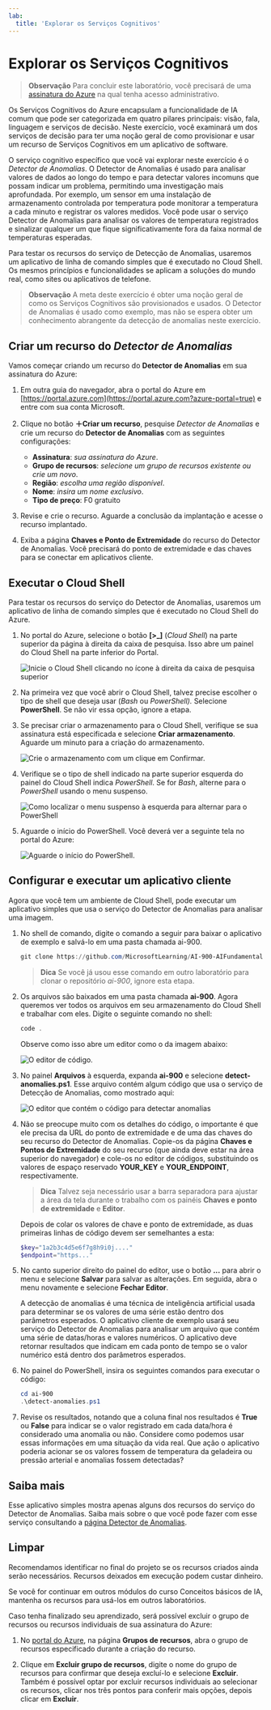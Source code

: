 ```yaml
---
lab:
  title: 'Explorar os Serviços Cognitivos'
---
```


# <a name="explore-cognitive-services"></a>Explorar os Serviços Cognitivos

> **Observação** Para concluir este laboratório, você precisará de uma [assinatura do Azure](https://azure.microsoft.com/free?azure-portal=true) na qual tenha acesso administrativo.

Os Serviços Cognitivos do Azure encapsulam a funcionalidade de IA comum que pode ser categorizada em quatro pilares principais: visão, fala, linguagem e serviços de decisão. Neste exercício, você examinará um dos serviços de decisão para ter uma noção geral de como provisionar e usar um recurso de Serviços Cognitivos em um aplicativo de software.

O serviço cognitivo específico que você vai explorar neste exercício é o *Detector de Anomalias*. O Detector de Anomalias é usado para analisar valores de dados ao longo do tempo e para detectar valores incomuns que possam indicar um problema, permitindo uma investigação mais aprofundada. Por exemplo, um sensor em uma instalação de armazenamento controlada por temperatura pode monitorar a temperatura a cada minuto e registrar os valores medidos. Você pode usar o serviço Detector de Anomalias para analisar os valores de temperatura registrados e sinalizar qualquer um que fique significativamente fora da faixa normal de temperaturas esperadas.

Para testar os recursos do serviço de Detecção de Anomalias, usaremos um aplicativo de linha de comando simples que é executado no Cloud Shell. Os mesmos princípios e funcionalidades se aplicam a soluções do mundo real, como sites ou aplicativos de telefone.

> **Observação** A meta deste exercício é obter uma noção geral de como os Serviços Cognitivos são provisionados e usados. O Detector de Anomalias é usado como exemplo, mas não se espera obter um conhecimento abrangente da detecção de anomalias neste exercício.

## <a name="create-an-anomaly-detector-resource"></a>Criar um recurso do *Detector de Anomalias*

Vamos começar criando um recurso do **Detector de Anomalias** em sua assinatura do Azure:

1. Em outra guia do navegador, abra o portal do Azure em [https://portal.azure.com](https://portal.azure.com?azure-portal=true) e entre com sua conta Microsoft.

1. Clique no botão **&#65291;Criar um recurso**, pesquise *Detector de Anomalias* e crie um recurso do **Detector de Anomalias** com as seguintes configurações:
    - **Assinatura**: *sua assinatura do Azure*.
    - **Grupo de recursos**: *selecione um grupo de recursos existente ou crie um novo*.
    - **Região**: *escolha uma região disponível*.
    - **Nome**: *insira um nome exclusivo*.
    - **Tipo de preço**: F0 gratuito

1. Revise e crie o recurso. Aguarde a conclusão da implantação e acesse o recurso implantado.

1. Exiba a página **Chaves e Ponto de Extremidade** do recurso do Detector de Anomalias. Você precisará do ponto de extremidade e das chaves para se conectar em aplicativos cliente.

## <a name="run-cloud-shell"></a>Executar o Cloud Shell

Para testar os recursos do serviço do Detector de Anomalias, usaremos um aplicativo de linha de comando simples que é executado no Cloud Shell do Azure.

1. No portal do Azure, selecione o botão **[>_]** (*Cloud Shell*) na parte superior da página à direita da caixa de pesquisa. Isso abre um painel do Cloud Shell na parte inferior do Portal.

    ![Inicie o Cloud Shell clicando no ícone à direita da caixa de pesquisa superior](media/anomaly-detector/powershell-portal-guide-1.png)

1. Na primeira vez que você abrir o Cloud Shell, talvez precise escolher o tipo de shell que deseja usar (*Bash* ou *PowerShell).* Selecione **PowerShell**. Se não vir essa opção, ignore a etapa.  

1. Se precisar criar o armazenamento para o Cloud Shell, verifique se sua assinatura está especificada e selecione **Criar armazenamento**. Aguarde um minuto para a criação do armazenamento.

    ![Crie o armazenamento com um clique em Confirmar.](media/anomaly-detector/powershell-portal-guide-2.png)

1. Verifique se o tipo de shell indicado na parte superior esquerda do painel do Cloud Shell indica *PowerShell*. Se for *Bash*, alterne para o *PowerShell* usando o menu suspenso.

    ![Como localizar o menu suspenso à esquerda para alternar para o PowerShell](media/anomaly-detector/powershell-portal-guide-3.png)

1. Aguarde o início do PowerShell. Você deverá ver a seguinte tela no portal do Azure:  

    ![Aguarde o início do PowerShell.](media/anomaly-detector/powershell-prompt.png)

## <a name="configure-and-run-a-client-application"></a>Configurar e executar um aplicativo cliente

Agora que você tem um ambiente de Cloud Shell, pode executar um aplicativo simples que usa o serviço do Detector de Anomalias para analisar uma imagem.

1. No shell de comando, digite o comando a seguir para baixar o aplicativo de exemplo e salvá-lo em uma pasta chamada ai-900.

    ```PowerShell
    git clone https://github.com/MicrosoftLearning/AI-900-AIFundamentals ai-900
    ```

    >**Dica** Se você já usou esse comando em outro laboratório para clonar o repositório *ai-900*, ignore esta etapa.

1. Os arquivos são baixados em uma pasta chamada **ai-900**. Agora queremos ver todos os arquivos em seu armazenamento do Cloud Shell e trabalhar com eles. Digite o seguinte comando no shell:

     ```PowerShell
    code .
    ```

    Observe como isso abre um editor como o da imagem abaixo: 

    ![O editor de código.](media/anomaly-detector/powershell-portal-guide-4.png)

1. No painel **Arquivos** à esquerda, expanda **ai-900** e selecione **detect-anomalies.ps1**. Esse arquivo contém algum código que usa o serviço de Detecção de Anomalias, como mostrado aqui:

    ![O editor que contém o código para detectar anomalias](media/anomaly-detector/detect-anomalies-code.png)

1. Não se preocupe muito com os detalhes do código, o importante é que ele precisa da URL do ponto de extremidade e de uma das chaves do seu recurso do Detector de Anomalias. Copie-os da página **Chaves e Pontos de Extremidade** do seu recurso (que ainda deve estar na área superior do navegador) e cole-os no editor de códigos, substituindo os valores de espaço reservado **YOUR_KEY** e **YOUR_ENDPOINT**, respectivamente.

    > **Dica** Talvez seja necessário usar a barra separadora para ajustar a área da tela durante o trabalho com os painéis **Chaves e ponto de extremidade** e **Editor**.

    Depois de colar os valores de chave e ponto de extremidade, as duas primeiras linhas de código devem ser semelhantes a esta:

    ```PowerShell
    $key="1a2b3c4d5e6f7g8h9i0j...."    
    $endpoint="https..."
    ```

1. No canto superior direito do painel do editor, use o botão **...** para abrir o menu e selecione **Salvar** para salvar as alterações. Em seguida, abra o menu novamente e selecione **Fechar Editor**.

    A detecção de anomalias é uma técnica de inteligência artificial usada para determinar se os valores de uma série estão dentro dos parâmetros esperados. O aplicativo cliente de exemplo usará seu serviço do Detector de Anomalias para analisar um arquivo que contém uma série de datas/horas e valores numéricos. O aplicativo deve retornar resultados que indicam em cada ponto de tempo se o valor numérico está dentro dos parâmetros esperados.

1. No painel do PowerShell, insira os seguintes comandos para executar o código:

    ```PowerShell
    cd ai-900
    .\detect-anomalies.ps1
    ```

1. Revise os resultados, notando que a coluna final nos resultados é **True** ou **False** para indicar se o valor registrado em cada data/hora é considerado uma anomalia ou não. Considere como podemos usar essas informações em uma situação da vida real. Que ação o aplicativo poderia acionar se os valores fossem de temperatura da geladeira ou pressão arterial e anomalias fossem detectadas?  

## <a name="learn-more"></a>Saiba mais

Esse aplicativo simples mostra apenas alguns dos recursos do serviço do Detector de Anomalias. Saiba mais sobre o que você pode fazer com esse serviço consultando a [página Detector de Anomalias](https://azure.microsoft.com/services/cognitive-services/anomaly-detector/).

## <a name="clean-up"></a>Limpar

Recomendamos identificar no final do projeto se os recursos criados ainda serão necessários. Recursos deixados em execução podem custar dinheiro. 

Se você for continuar em outros módulos do curso Conceitos básicos de IA, mantenha os recursos para usá-los em outros laboratórios.

Caso tenha finalizado seu aprendizado, será possível excluir o grupo de recursos ou recursos individuais de sua assinatura do Azure:

1. No [portal do Azure](https://portal.azure.com/), na página **Grupos de recursos**, abra o grupo de recursos especificado durante a criação do recurso.

2. Clique em **Excluir grupo de recursos**, digite o nome do grupo de recursos para confirmar que deseja excluí-lo e selecione **Excluir**. Também é possível optar por excluir recursos individuais ao selecionar os recursos, clicar nos três pontos para conferir mais opções, depois clicar em **Excluir**.